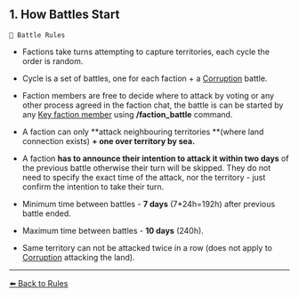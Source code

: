 ## 1. How Battles Start

`📑 Battle Rules`

- Factions take turns attempting to capture territories, each cycle the order is random.

- Cycle is a set of battles, one for each faction + a [Corruption](https://zeithalt.github.io/rules/#rules_09_corruption) battle.

- Faction members are free to decide where to attack by voting or any other process agreed in the faction chat, the battle is can be started by any [Key faction member](https://zeithalt.github.io/rules/#rules_07_key_members) using **/faction_battle** command.

- A faction can only **attack neighbouring territories **(where land connection exists) **+ one over territory by sea.**

- A faction **has to announce their intention to attack it within two days** of the previous battle otherwise their turn will be skipped. They do not need to specify the exact time of the attack, nor the territory - just confirm the intention to take their turn.

- Minimum time between battles - **7 days** (7*24h=192h) after previous battle ended.

- Maximum time between battles - **10 days** (240h).

- Same territory can not be attacked twice in a row (does not apply to [Corruption](https://zeithalt.github.io/rules/#rules_09_corruption) attacking the land).


----------
[⬅️ Back to Rules](https://zeithalt.github.io/rules/index.html#rules_01_how_battles_start)